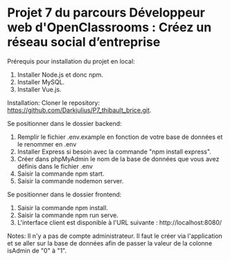 # Projet 7 du parcours Développeur web d'OpenClassrooms : Créez un réseau social d’entreprise 

Prérequis pour installation du projet en local:
1. Installer Node.js et donc npm.
2. Installer MySQL.
3. Installer Vue.js.

Installation:
Cloner le repository: https://github.com/Darkjulius/P7_thibault_brice.git.

Se positionner dans le dossier backend:
1. Remplir le fichier .env.example en fonction de votre base de données et le renommer en .env
2. Installer Express si besoin avec la commande "npm install express".
3. Créer dans phpMyAdmin le nom de la base de données que vous avez définis dans le fichier .env
4. Saisir la commande npm start.
5. Saisir la commande nodemon server.

Se positionner dans le dossier frontend:
1. Saisir la commande npm install.
2. Saisir la commande npm run serve.
3. L'interface client est disponible à l'URL suivante : http://localhost:8080/

Notes: Il n'y a pas de compte administrateur. Il faut le créer via l'application et se aller sur la base de données afin de passer la valeur de la colonne isAdmin de "0" à "1".
